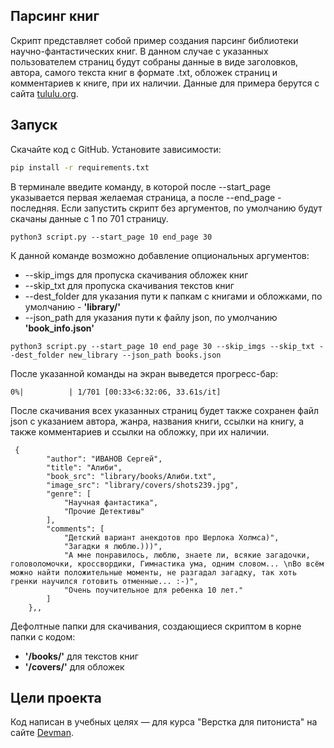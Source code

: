 ## Парсинг книг

Скрипт представляет собой пример создания парсинг библиотеки научно-фантастических книг. В данном случае с указанных
пользователем страниц будут собраны данные в виде заголовков, автора, самого текста книг в формате .txt, обложек страниц
и комментариев к книге, при их наличии. Данные для примера берутся с сайта [tululu.org](https://tululu.org/).

## Запуск

Скачайте код с GitHub. Установите зависимости:

```sh
pip install -r requirements.txt
```

В терминале введите команду, в которой после --start_page указывается первая желаемая страница, а после --end_page -
последняя. Если запустить скрипт без аргументов, по умолчанию будут скачаны данные с 1 по 701 страницу.

```
python3 script.py --start_page 10 end_page 30
```

К данной команде возможно добавление опциональных аргументов:

- --skip_imgs для пропуска скачивания обложек книг
- --skip_txt для пропуска скачивания текстов книг
- --dest_folder для указания пути к папкам с книгами и обложками, по умолчанию - **'library/'**
- --json_path для указания пути к файлу json, по умолчанию **'book_info.json'**

```
python3 script.py --start_page 10 end_page 30 --skip_imgs --skip_txt --dest_folder new_library --json_path books.json
```

После указанной команды на экран выведется прогресс-бар:

```
0%|          | 1/701 [00:33<6:32:06, 33.61s/it]
 ```

После скачивания всех указанных страниц будет также сохранен файл json с указанием автора, жанра, названия книги, ссылки
на книгу, а также комментариев и ссылки на обложку, при их наличии.

```
 {
        "author": "ИВАНОВ Сергей",
        "title": "Алиби",
        "book_src": "library/books/Алиби.txt",
        "image_src": "library/covers/shots239.jpg",
        "genre": [
            "Научная фантастика",
            "Прочие Детективы"
        ],
        "comments": [
            "Детский вариант анекдотов про Шерлока Холмса)",
            "Загадки я люблю.)))",
            "А мне понравилось, люблю, знаете ли, всякие загадочки, головоломочки, кроссвордики, Гимнастика ума, одним словом... \nВо всём можно найти положительные моменты, не разгадал загадку, так хоть гренки научился готовить отменные... :-)",
            "Очень поучительное для ребенка 10 лет."
        ]
    },,
```

Дефолтные папки для скачивания, создающиеся скриптом в корне папки с кодом:

- **'/books/'** для текстов книг
- **'/covers/'** для обложек

## Цели проекта

Код написан в учебных целях — для курса "Верстка для питониста" на сайте [Devman](https://dvmn.org).

